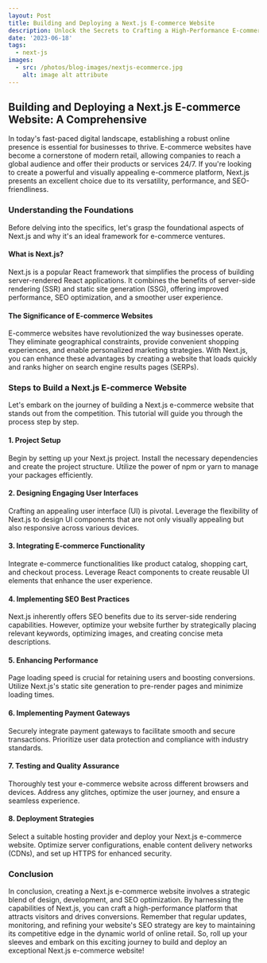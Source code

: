 ```yaml
---
layout: Post
title: Building and Deploying a Next.js E-commerce Website
description: Unlock the Secrets to Crafting a High-Performance E-commerce Website with Next.js! 🚀 Dive into our comprehensive tutorial that guides you through every step of building and deploying a visually stunning and SEO-optimized online store. From setting up your project to integrating payment gateways and implementing SEO best practices, this guide has you covered. Stay ahead in the competitive world of online retail with Next.js's power. Read now!
date: '2023-06-18'
tags:
  - next-js
images:
  - src: /photos/blog-images/nextjs-ecommerce.jpg
    alt: image alt attribute
---
```


## Building and Deploying a Next.js E-commerce Website: A Comprehensive

In today's fast-paced digital landscape, establishing a robust online presence is essential for businesses to thrive. E-commerce websites have become a cornerstone of modern retail, allowing companies to reach a global audience and offer their products or services 24/7. If you're looking to create a powerful and visually appealing e-commerce platform, Next.js presents an excellent choice due to its versatility, performance, and SEO-friendliness.

### Understanding the Foundations

Before delving into the specifics, let's grasp the foundational aspects of Next.js and why it's an ideal framework for e-commerce ventures.

#### What is Next.js?

Next.js is a popular React framework that simplifies the process of building server-rendered React applications. It combines the benefits of server-side rendering (SSR) and static site generation (SSG), offering improved performance, SEO optimization, and a smoother user experience.

#### The Significance of E-commerce Websites

E-commerce websites have revolutionized the way businesses operate. They eliminate geographical constraints, provide convenient shopping experiences, and enable personalized marketing strategies. With Next.js, you can enhance these advantages by creating a website that loads quickly and ranks higher on search engine results pages (SERPs).

### Steps to Build a Next.js E-commerce Website

Let's embark on the journey of building a Next.js e-commerce website that stands out from the competition. This tutorial will guide you through the process step by step.

#### 1. **Project Setup**

Begin by setting up your Next.js project. Install the necessary dependencies and create the project structure. Utilize the power of npm or yarn to manage your packages efficiently.

#### 2. **Designing Engaging User Interfaces**

Crafting an appealing user interface (UI) is pivotal. Leverage the flexibility of Next.js to design UI components that are not only visually appealing but also responsive across various devices.

#### 3. **Integrating E-commerce Functionality**

Integrate e-commerce functionalities like product catalog, shopping cart, and checkout process. Leverage React components to create reusable UI elements that enhance the user experience.

#### 4. **Implementing SEO Best Practices**

Next.js inherently offers SEO benefits due to its server-side rendering capabilities. However, optimize your website further by strategically placing relevant keywords, optimizing images, and creating concise meta descriptions.

#### 5. **Enhancing Performance**

Page loading speed is crucial for retaining users and boosting conversions. Utilize Next.js's static site generation to pre-render pages and minimize loading times.

#### 6. **Implementing Payment Gateways**

Securely integrate payment gateways to facilitate smooth and secure transactions. Prioritize user data protection and compliance with industry standards.

#### 7. **Testing and Quality Assurance**

Thoroughly test your e-commerce website across different browsers and devices. Address any glitches, optimize the user journey, and ensure a seamless experience.

#### 8. **Deployment Strategies**

Select a suitable hosting provider and deploy your Next.js e-commerce website. Optimize server configurations, enable content delivery networks (CDNs), and set up HTTPS for enhanced security.

### Conclusion

In conclusion, creating a Next.js e-commerce website involves a strategic blend of design, development, and SEO optimization. By harnessing the capabilities of Next.js, you can craft a high-performance platform that attracts visitors and drives conversions. Remember that regular updates, monitoring, and refining your website's SEO strategy are key to maintaining its competitive edge in the dynamic world of online retail. So, roll up your sleeves and embark on this exciting journey to build and deploy an exceptional Next.js e-commerce website!
